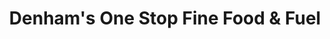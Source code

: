 ---
title: "Denham's One Stop Fine Food & Fuel"
url: /sycamore/denhams-one-stop-fine-food-und-fuel/
shop: Lebensmittel
---